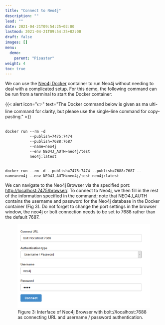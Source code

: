 ```yaml
---
title: "Connect to Neo4j"
description: ""
lead: ""
date: 2021-04-21T09:54:25+02:00
lastmod: 2021-04-21T09:54:25+02:00
draft: false
images: []
menu: 
  demo:
    parent: "Pisaster"
weight: 4
toc: true
---
```


We can use the <a href="https://neo4j.com/developer/docker-run-neo4j/">Neo4j Docker</a> container to run Neo4j without needing to deal with a complicated setup. 
For this demo, the following command can be run from a terminal to start the Docker container: 

{{< alert icon="👉" text="The Docker command below is given as ma ulti-line command for clarity, but please use the single-line command for copy-pasting." >}}

<pre><code>
docker run --rm -d 
           --publish=7475:7474 
           --publish=7688:7687 
           --name=neo4j 
           --env NEO4J_AUTH=neo4j/test 
           neo4j:latest
</code></pre>

<pre><code>
docker run --rm -d --publish=7475:7474 --publish=7688:7687 --name=neo4j --env NEO4J_AUTH=neo4j/test neo4j:latest
</code></pre>

We can navigate to the Neo4j Browser via the specified port: <a href="http://localhost:7475/browser/">http://localhost:7475/browser/</a>. To connect to Neo4j, we then fill in the rest of the information specified in the command; note that NEO4J_AUTH contains the username and password for the Neo4j database in the Docker container (Fig 3). Do not forget to change the port settings in the browser window, the neo4j or bolt connection needs to be set to 7688 rather than the default 7687. 

<figure>
  <img src="/images/connect.PNG" alt="Interface of Neo4j Browser with bolt://localhost:7688 as connecting URL and username / password authentication." width="600"> 
  <figcaption>Figure 3: Interface of Neo4j Browser with bolt://localhost:7688 as connecting URL and username / password authentication.</figcaption>
</figure>

